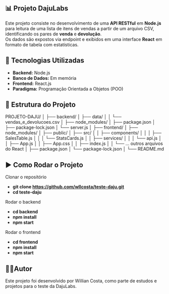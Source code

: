 ## 📊 Projeto DajuLabs

Este projeto consiste no desenvolvimento de uma **API RESTful** em **Node.js** para leitura de uma lista de itens de vendas a partir de um arquivo CSV, identificando os pares de **venda** e **devolução**.  
Os dados são expostos via endpoint e exibidos em uma interface **React** em formato de tabela com estatísticas.

## 🚀 Tecnologias Utilizadas

- **Backend:** Node.js
- **Banco de Dados:** Em memória
- **Frontend:** React.js
- **Paradigma:** Programação Orientada a Objetos (POO)

## 📂 Estrutura do Projeto

PROJETO-DAJU/
│
├── backend/
│ ├── data/
│ │ └── vendas_e_devolucoes.csv
│ ├── node_modules/
│ ├── package.json
│ ├── package-lock.json
│ └── server.js
│
├── frontend/
│ ├── node_modules/
│ ├── public/
│ ├── src/
│ │ ├── components/
│ │ │ ├── SalesTable.js
│ │ │ └── StatsCards.js
│ │ ├── services/
│ │ │ └── api.js
│ │ ├── App.js
│ │ ├── App.css
│ │ ├── index.js
│ │ └── ... outros arquivos do React
│ ├── package.json
│ └── package-lock.json
│
└── README.md

## ▶️ Como Rodar o Projeto

Clonar o repositório

- **git clone https://github.com/wllcosta/teste-daju.git**
- **cd teste-daju**

 Rodar o backend

- **cd backend**
- **npm install**
- **npm start**

Rodar o frontend

- **cd frontend**
- **npm install**
- **npm start**

## 👨‍💻Autor

Este projeto foi desenvolvido por Willian Costa, como parte de estudos e projetos para o teste da DajuLabs.
